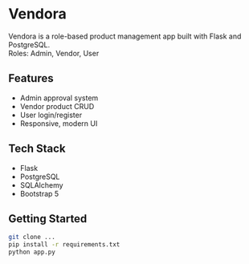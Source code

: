 # Vendora

Vendora is a role-based product management app built with Flask and PostgreSQL.  
Roles: Admin, Vendor, User

## Features
- Admin approval system
- Vendor product CRUD
- User login/register
- Responsive, modern UI

## Tech Stack
- Flask
- PostgreSQL
- SQLAlchemy
- Bootstrap 5

## Getting Started

```bash
git clone ...
pip install -r requirements.txt
python app.py